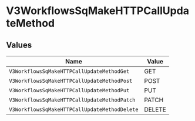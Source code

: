 # V3WorkflowsSqMakeHTTPCallUpdateMethod


## Values

| Name                                          | Value                                         |
| --------------------------------------------- | --------------------------------------------- |
| `V3WorkflowsSqMakeHTTPCallUpdateMethodGet`    | GET                                           |
| `V3WorkflowsSqMakeHTTPCallUpdateMethodPost`   | POST                                          |
| `V3WorkflowsSqMakeHTTPCallUpdateMethodPut`    | PUT                                           |
| `V3WorkflowsSqMakeHTTPCallUpdateMethodPatch`  | PATCH                                         |
| `V3WorkflowsSqMakeHTTPCallUpdateMethodDelete` | DELETE                                        |
